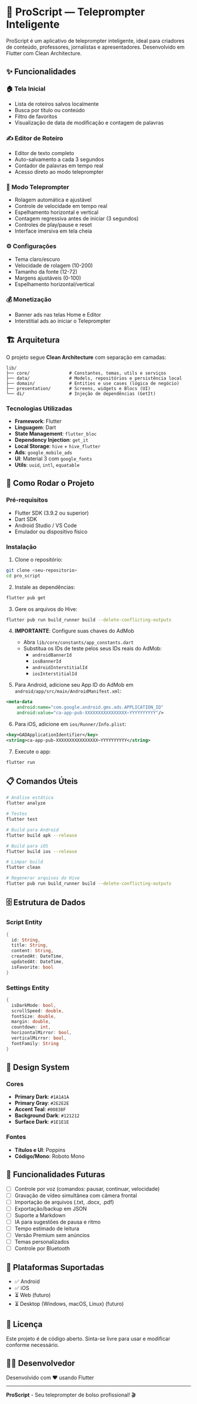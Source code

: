 # 📱 ProScript — Teleprompter Inteligente

ProScript é um aplicativo de teleprompter inteligente, ideal para criadores de conteúdo, professores, jornalistas e apresentadores. Desenvolvido em Flutter com Clean Architecture.

## ✨ Funcionalidades

### 🏠 Tela Inicial
- Lista de roteiros salvos localmente
- Busca por título ou conteúdo
- Filtro de favoritos
- Visualização de data de modificação e contagem de palavras

### ✍️ Editor de Roteiro
- Editor de texto completo
- Auto-salvamento a cada 3 segundos
- Contador de palavras em tempo real
- Acesso direto ao modo teleprompter

### 🎥 Modo Teleprompter
- Rolagem automática e ajustável
- Controle de velocidade em tempo real
- Espelhamento horizontal e vertical
- Contagem regressiva antes de iniciar (3 segundos)
- Controles de play/pause e reset
- Interface imersiva em tela cheia

### ⚙️ Configurações
- Tema claro/escuro
- Velocidade de rolagem (10-200)
- Tamanho da fonte (12-72)
- Margens ajustáveis (0-100)
- Espelhamento horizontal/vertical

### 💰 Monetização
- Banner ads nas telas Home e Editor
- Interstitial ads ao iniciar o Teleprompter

## 🏗️ Arquitetura

O projeto segue **Clean Architecture** com separação em camadas:

```
lib/
├── core/               # Constantes, temas, utils e serviços
├── data/               # Models, repositórios e persistência local
├── domain/             # Entities e use cases (lógica de negócio)
├── presentation/       # Screens, widgets e Blocs (UI)
└── di/                 # Injeção de dependências (GetIt)
```

### Tecnologias Utilizadas

- **Framework**: Flutter
- **Linguagem**: Dart
- **State Management**: `flutter_bloc`
- **Dependency Injection**: `get_it`
- **Local Storage**: `hive` + `hive_flutter`
- **Ads**: `google_mobile_ads`
- **UI**: Material 3 com `google_fonts`
- **Utils**: `uuid`, `intl`, `equatable`

## 🚀 Como Rodar o Projeto

### Pré-requisitos

- Flutter SDK (3.9.2 ou superior)
- Dart SDK
- Android Studio / VS Code
- Emulador ou dispositivo físico

### Instalação

1. Clone o repositório:
```bash
git clone <seu-repositorio>
cd pro_script
```

2. Instale as dependências:
```bash
flutter pub get
```

3. Gere os arquivos do Hive:
```bash
flutter pub run build_runner build --delete-conflicting-outputs
```

4. **IMPORTANTE**: Configure suas chaves do AdMob
   - Abra `lib/core/constants/app_constants.dart`
   - Substitua os IDs de teste pelos seus IDs reais do AdMob:
     - `androidBannerId`
     - `iosBannerId`
     - `androidInterstitialId`
     - `iosInterstitialId`

5. Para Android, adicione seu App ID do AdMob em `android/app/src/main/AndroidManifest.xml`:
```xml
<meta-data
    android:name="com.google.android.gms.ads.APPLICATION_ID"
    android:value="ca-app-pub-XXXXXXXXXXXXXXXX~YYYYYYYYYY"/>
```

6. Para iOS, adicione em `ios/Runner/Info.plist`:
```xml
<key>GADApplicationIdentifier</key>
<string>ca-app-pub-XXXXXXXXXXXXXXXX~YYYYYYYYYY</string>
```

7. Execute o app:
```bash
flutter run
```

## 📋 Comandos Úteis

```bash
# Análise estática
flutter analyze

# Testes
flutter test

# Build para Android
flutter build apk --release

# Build para iOS
flutter build ios --release

# Limpar build
flutter clean

# Regenerar arquivos do Hive
flutter pub run build_runner build --delete-conflicting-outputs
```

## 🗄️ Estrutura de Dados

### Script Entity
```dart
{
  id: String,
  title: String,
  content: String,
  createdAt: DateTime,
  updatedAt: DateTime,
  isFavorite: bool
}
```

### Settings Entity
```dart
{
  isDarkMode: bool,
  scrollSpeed: double,
  fontSize: double,
  margin: double,
  countdown: int,
  horizontalMirror: bool,
  verticalMirror: bool,
  fontFamily: String
}
```

## 🎨 Design System

### Cores
- **Primary Dark**: `#1A1A1A`
- **Primary Gray**: `#2E2E2E`
- **Accent Teal**: `#00838F`
- **Background Dark**: `#121212`
- **Surface Dark**: `#1E1E1E`

### Fontes
- **Títulos e UI**: Poppins
- **Código/Mono**: Roboto Mono

## 🔮 Funcionalidades Futuras

- [ ] Controle por voz (comandos: pausar, continuar, velocidade)
- [ ] Gravação de vídeo simultânea com câmera frontal
- [ ] Importação de arquivos (.txt, .docx, .pdf)
- [ ] Exportação/backup em JSON
- [ ] Suporte a Markdown
- [ ] IA para sugestões de pausa e ritmo
- [ ] Tempo estimado de leitura
- [ ] Versão Premium sem anúncios
- [ ] Temas personalizados
- [ ] Controle por Bluetooth

## 📱 Plataformas Suportadas

- ✅ Android
- ✅ iOS
- ⏳ Web (futuro)
- ⏳ Desktop (Windows, macOS, Linux) (futuro)

## 📄 Licença

Este projeto é de código aberto. Sinta-se livre para usar e modificar conforme necessário.

## 👨‍💻 Desenvolvedor

Desenvolvido com ❤️ usando Flutter

---

**ProScript** - Seu teleprompter de bolso profissional! 🎬

